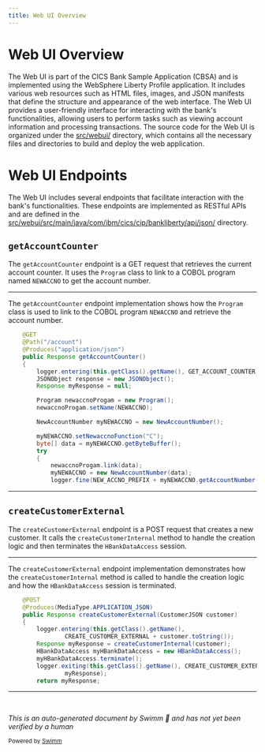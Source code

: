 ```yaml
---
title: Web UI Overview
---
```

# Web UI Overview

The Web UI is part of the CICS Bank Sample Application (CBSA) and is implemented using the WebSphere Liberty Profile application. It includes various web resources such as HTML files, images, and JSON manifests that define the structure and appearance of the web interface. The Web UI provides a user-friendly interface for interacting with the bank's functionalities, allowing users to perform tasks such as viewing account information and processing transactions. The source code for the Web UI is organized under the <SwmPath>[src/webui/](src/webui/)</SwmPath> directory, which contains all the necessary files and directories to build and deploy the web application.

# Web UI Endpoints

The Web UI includes several endpoints that facilitate interaction with the bank's functionalities. These endpoints are implemented as RESTful APIs and are defined in the <SwmPath>[src/webui/src/main/java/com/ibm/cics/cip/bankliberty/api/json/](src/webui/src/main/java/com/ibm/cics/cip/bankliberty/api/json/)</SwmPath> directory.

## <SwmToken path="src/webui/src/main/java/com/ibm/cics/cip/bankliberty/api/json/CounterResource.java" pos="87:5:5" line-data="	public Response getAccountCounter()">`getAccountCounter`</SwmToken>

The <SwmToken path="src/webui/src/main/java/com/ibm/cics/cip/bankliberty/api/json/CounterResource.java" pos="87:5:5" line-data="	public Response getAccountCounter()">`getAccountCounter`</SwmToken> endpoint is a GET request that retrieves the current account counter. It uses the <SwmToken path="src/webui/src/main/java/com/ibm/cics/cip/bankliberty/api/json/CounterResource.java" pos="93:1:1" line-data="		Program newaccnoProgam = new Program();">`Program`</SwmToken> class to link to a COBOL program named <SwmToken path="src/webui/src/main/java/com/ibm/cics/cip/bankliberty/api/json/CounterResource.java" pos="94:5:5" line-data="		newaccnoProgam.setName(NEWACCNO);">`NEWACCNO`</SwmToken> to get the account number.

<SwmSnippet path="/src/webui/src/main/java/com/ibm/cics/cip/bankliberty/api/json/CounterResource.java" line="84">

---

The <SwmToken path="src/webui/src/main/java/com/ibm/cics/cip/bankliberty/api/json/CounterResource.java" pos="87:5:5" line-data="	public Response getAccountCounter()">`getAccountCounter`</SwmToken> endpoint implementation shows how the <SwmToken path="src/webui/src/main/java/com/ibm/cics/cip/bankliberty/api/json/CounterResource.java" pos="93:1:1" line-data="		Program newaccnoProgam = new Program();">`Program`</SwmToken> class is used to link to the COBOL program <SwmToken path="src/webui/src/main/java/com/ibm/cics/cip/bankliberty/api/json/CounterResource.java" pos="94:5:5" line-data="		newaccnoProgam.setName(NEWACCNO);">`NEWACCNO`</SwmToken> and retrieve the account number.

```java
	@GET
	@Path("/account")
	@Produces("application/json")
	public Response getAccountCounter()
	{
		logger.entering(this.getClass().getName(), GET_ACCOUNT_COUNTER);
		JSONObject response = new JSONObject();
		Response myResponse = null;

		Program newaccnoProgam = new Program();
		newaccnoProgam.setName(NEWACCNO);

		NewAccountNumber myNEWACCNO = new NewAccountNumber();

		myNEWACCNO.setNewaccnoFunction("C");
		byte[] data = myNEWACCNO.getByteBuffer();
		try
		{
			newaccnoProgam.link(data);
			myNEWACCNO = new NewAccountNumber(data);
			logger.fine(NEW_ACCNO_PREFIX + myNEWACCNO.getAccountNumber());
```

---

</SwmSnippet>

## <SwmToken path="src/webui/src/main/java/com/ibm/cics/cip/bankliberty/api/json/CustomerResource.java" pos="110:5:5" line-data="	public Response createCustomerExternal(CustomerJSON customer)">`createCustomerExternal`</SwmToken>

The <SwmToken path="src/webui/src/main/java/com/ibm/cics/cip/bankliberty/api/json/CustomerResource.java" pos="110:5:5" line-data="	public Response createCustomerExternal(CustomerJSON customer)">`createCustomerExternal`</SwmToken> endpoint is a POST request that creates a new customer. It calls the <SwmToken path="src/webui/src/main/java/com/ibm/cics/cip/bankliberty/api/json/CustomerResource.java" pos="114:7:7" line-data="		Response myResponse = createCustomerInternal(customer);">`createCustomerInternal`</SwmToken> method to handle the creation logic and then terminates the <SwmToken path="src/webui/src/main/java/com/ibm/cics/cip/bankliberty/api/json/CustomerResource.java" pos="115:1:1" line-data="		HBankDataAccess myHBankDataAccess = new HBankDataAccess();">`HBankDataAccess`</SwmToken> session.

<SwmSnippet path="/src/webui/src/main/java/com/ibm/cics/cip/bankliberty/api/json/CustomerResource.java" line="108">

---

The <SwmToken path="src/webui/src/main/java/com/ibm/cics/cip/bankliberty/api/json/CustomerResource.java" pos="110:5:5" line-data="	public Response createCustomerExternal(CustomerJSON customer)">`createCustomerExternal`</SwmToken> endpoint implementation demonstrates how the <SwmToken path="src/webui/src/main/java/com/ibm/cics/cip/bankliberty/api/json/CustomerResource.java" pos="114:7:7" line-data="		Response myResponse = createCustomerInternal(customer);">`createCustomerInternal`</SwmToken> method is called to handle the creation logic and how the <SwmToken path="src/webui/src/main/java/com/ibm/cics/cip/bankliberty/api/json/CustomerResource.java" pos="115:1:1" line-data="		HBankDataAccess myHBankDataAccess = new HBankDataAccess();">`HBankDataAccess`</SwmToken> session is terminated.

```java
	@POST
	@Produces(MediaType.APPLICATION_JSON)
	public Response createCustomerExternal(CustomerJSON customer)
	{
		logger.entering(this.getClass().getName(),
				CREATE_CUSTOMER_EXTERNAL + customer.toString());
		Response myResponse = createCustomerInternal(customer);
		HBankDataAccess myHBankDataAccess = new HBankDataAccess();
		myHBankDataAccess.terminate();
		logger.exiting(this.getClass().getName(), CREATE_CUSTOMER_EXTERNAL_EXIT,
				myResponse);
		return myResponse;
```

---

</SwmSnippet>

&nbsp;

*This is an auto-generated document by Swimm 🌊 and has not yet been verified by a human*

<SwmMeta version="3.0.0" repo-id="Z2l0aHViJTNBJTNBY2ljcy1iYW5raW5nLXNhbXBsZS1hcHBsaWNhdGlvbi1jYnNhLUlCTS1EZW1vJTNBJTNBU3dpbW0tRGVtbw==" repo-name="cics-banking-sample-application-cbsa-IBM-Demo"><sup>Powered by [Swimm](/)</sup></SwmMeta>

